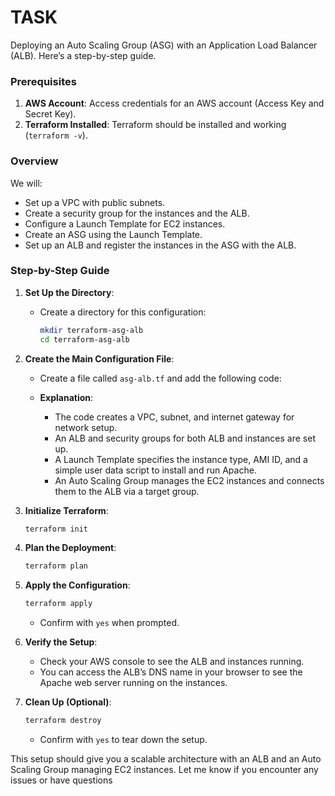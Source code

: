 # TASK
Deploying an Auto Scaling Group (ASG) with an Application Load Balancer (ALB). Here’s a step-by-step guide.

### Prerequisites
1. **AWS Account**: Access credentials for an AWS account (Access Key and Secret Key).
2. **Terraform Installed**: Terraform should be installed and working (`terraform -v`).

### Overview
We will:
- Set up a VPC with public subnets.
- Create a security group for the instances and the ALB.
- Configure a Launch Template for EC2 instances.
- Create an ASG using the Launch Template.
- Set up an ALB and register the instances in the ASG with the ALB.

### Step-by-Step Guide

1. **Set Up the Directory**:
   - Create a directory for this configuration:
     ```bash
     mkdir terraform-asg-alb
     cd terraform-asg-alb
     ```

2. **Create the Main Configuration File**:
   - Create a file called `asg-alb.tf` and add the following code:

   - **Explanation**:
     - The code creates a VPC, subnet, and internet gateway for network setup.
     - An ALB and security groups for both ALB and instances are set up.
     - A Launch Template specifies the instance type, AMI ID, and a simple user data script to install and run Apache.
     - An Auto Scaling Group manages the EC2 instances and connects them to the ALB via a target group.

3. **Initialize Terraform**:
   ```bash
   terraform init
   ```

4. **Plan the Deployment**:
   ```bash
   terraform plan
   ```

5. **Apply the Configuration**:
   ```bash
   terraform apply
   ```
   - Confirm with `yes` when prompted.

6. **Verify the Setup**:
   - Check your AWS console to see the ALB and instances running.
   - You can access the ALB’s DNS name in your browser to see the Apache web server running on the instances.

7. **Clean Up (Optional)**:
   ```bash
   terraform destroy
   ```
   - Confirm with `yes` to tear down the setup.

This setup should give you a scalable architecture with an ALB and an Auto Scaling Group managing EC2 instances. Let me know if you encounter any issues or have questions